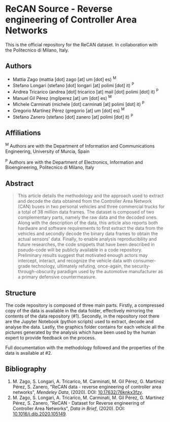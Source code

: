 # ReCAN Source - Reverse engineering of Controller Area Networks

This is the official repository for the ReCAN dataset. In collaboration with the Politecnico di Milano, Italy.

## Authors
- Mattia Zago (mattia [dot] zago [at] um [dot] es) <sup>M</sup>
- Stefano Longari (stefano [dot] longari [at] polimi [dot] it) <sup>P</sup>
- Andrea Tricarico (andrea [dot] tricarico [at] mail [dot] polimi [dot] it) <sup>P</sup>
- Manuel Gil Pérez (mgilperez [at] um [dot] es) <sup>M</sup>
- Michele Carminati (michele [dot] carminati [at] polimi [dot] it) <sup>P</sup>
- Gregorio Martínez Pérez (gregorio [at] um [dot] es) <sup>M</sup>
- Stefano Zanero (stefano [dot] zanero [at] polimi [dot] it) <sup>P</sup>

## Affiliations
 <sup>M</sup> Authors are with the Department of Information and Communications Engineering, University of Murcia, Spain
 
 <sup>P</sup> Authors are with the Department of Electronics, Information and Bioengineering, Politecnico di Milano, Italy

## Abstract
>This article details the methodology and the approach used to extract and decode the data obtained from the Controller Area Network (CAN) buses in two personal vehicles and three commercial trucks for a total of 38 million data frames. The dataset is composed of two complementary parts, namely the raw data and the decoded ones. Along with the description of the data, this article also reports both hardware and software requirements to first extract the data from the vehicles and secondly decode the binary data frames to obtain the actual sensors' data. Finally, to enable analysis reproducibility and future researches, the code snippets that have been described in pseudo-code will be publicly available in a code repository. 
>Preliminary results suggest that motivated enough actors may intercept, interact, and recognize the vehicle data with consumer-grade technology, ultimately refuting, once-again, the security-through-obscurity paradigm used by the automotive manufacturer as a primary defensive countermeasure.

## Structure
The code repository is composed of three main parts. Firstly, a compressed copy of the data is available in the data folder, effectively mirroring the contents of the data repository (#1). Secondly, in the repository root there are the Jupyter Notebook (python scripts) used to extract, decode and analyse the data. Lastly, the graphics folder contains for each vehicle all the pictures generated by the analysis which have been used by the human expert to provide feedback on the process.

Full documentation with the methodology followed and the properties of the data is available at #2.

## Bibliography
1. M. Zago, S. Longari, A. Tricarico, M. Carminati, M. Gil Pérez, G. Martínez Pérez, S. Zanero, "ReCAN data - reverse engineering of controller area networks", _Mendeley Data_, (2020). DOI: [10.17632/76knkx3fzv](https://doi.org/10.17632/76knkx3fzv).
2. M. Zago, S. Longari, A. Tricarico, M. Carminati, M. Gil Pérez, G. Martínez Pérez, S. Zanero, "ReCAN - Dataset for Reverse engineering of Controller Area Networks", _Data in Brief_, (2020). DOI: [10.1016/j.dib.2020.105149](https://doi.org/10.1016/j.dib.2020.105149).
